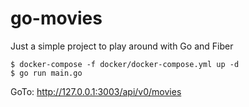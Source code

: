 # go-movies

Just a simple project to play around with Go and Fiber

```
$ docker-compose -f docker/docker-compose.yml up -d
$ go run main.go
```

GoTo: http://127.0.0.1:3003/api/v0/movies
